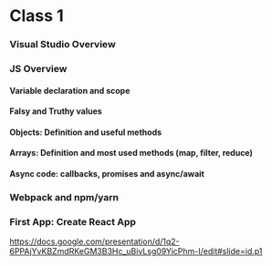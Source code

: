 <h1>Class 1</h1>

<h3>Visual Studio Overview</h3>
<h3>JS Overview</h3>
<h4>Variable declaration and scope</h4>
<h4>Falsy and Truthy values</h4>
<h4>Objects: Definition and useful methods</h4>
<h4>Arrays: Definition and most used methods (map, filter, reduce)</h4>
<h4>Async code: callbacks, promises and async/await</h4>
<h3>Webpack and npm/yarn</h3>
<h3>First App: Create React App</h3>

https://docs.google.com/presentation/d/1q2-6PPAjYvKBZmdRKeGM3B3Hc_uBivLsg09YicPhm-I/edit#slide=id.p1